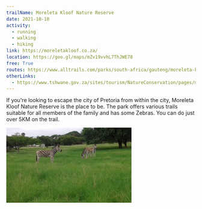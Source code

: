 ```yaml
---
trailName: Moreleta Kloof Nature Reserve
date: 2021-10-10
activity:
  - running
  - walking
  - hiking
link: https://moreletakloof.co.za/ 
location: https://goo.gl/maps/mZv19vvhL7ThJWE78 
free: True
routes: https://www.alltrails.com/parks/south-africa/gauteng/moreleta-kloof-nature-reserve 
otherLinks:
  - https://www.tshwane.gov.za/sites/tourism/NatureConservation/pages/moreleta-kloof-nature-area.aspx 
---
```


If you're looking to escape the city of Pretoria from within the city, Moreleta Kloof Nature Reserve is the place to be. 
The park offers various trails suitable for all members of the family and has some Zebras. You can do just over 5KM on the trail.

![moreleta-kloof](moreleta-kloof.png)
